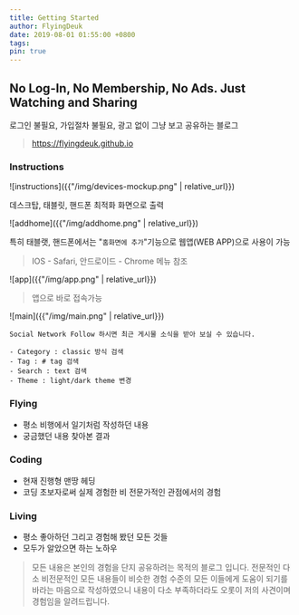 ```yaml
---
title: Getting Started
author: FlyingDeuk
date: 2019-08-01 01:55:00 +0800
tags:
pin: true
---
```



## No Log-In, No Membership, No Ads. Just Watching and Sharing
로그인 불필요, 가입절차 불필요, 광고 없이 그냥 보고 공유하는 블로그

> <https://flyingdeuk.github.io>

### Instructions

![instructions]({{"/img/devices-mockup.png" | relative_url}})

데스크탑, 태블릿, 핸드폰 최적화 화면으로 출력

![addhome]({{"/img/addhome.png" | relative_url}})

특히 태블랫, 핸드폰에서는 "`홈화면에 추가`"기능으로 웹앱(WEB APP)으로 사용이 가능
> IOS - Safari, 안드로이드 - Chrome 메뉴 참조

![app]({{"/img/app.png" | relative_url}})

> 앱으로 바로 접속가능

![main]({{"/img/main.png" | relative_url}})

`Social Network Follow 하시면 최근 게시물 소식을 받아 보실 수 있습니다.` 

```
- Category : classic 방식 검색
- Tag : # tag 검색
- Search : text 검색
- Theme : light/dark theme 변경
```

### Flying
* 평소 비행에서 일기처럼 작성하던 내용
* 궁금했던 내용 찾아본 결과

### Coding
* 현재 진행형 맨땅 헤딩
* 코딩 초보자로써 실제 경험한 비 전문가적인 관점에서의 경험

### Living
* 평소 좋아하던 그리고 경험해 봤던 모든 것들
* 모두가 알았으면 하는 노하우

> 모든 내용은 본인의 경험을 단지 공유하려는 목적의 블로그 입니다. 전문적인 다소 비전문적인 모든 내용들이 비슷한 경험 수준의 모든 이들에게 도움이 되기를 바라는 마음으로 작성하였으니 내용이 다소 부족하더라도 오롯이 저의 사견이며 경험임을 알려드립니다.

